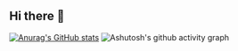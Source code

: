 ## Hi there 👋

<!--
**yellowfliag1/yellowfliag1** is a ✨ _special_ ✨ repository because its `README.md` (this file) appears on your GitHub profile.

Here are some ideas to get you started:

- 🔭 I’m currently working on ...
- 🌱 I’m currently learning ...
- 👯 I’m looking to collaborate on ...
- 🤔 I’m looking for help with ...
- 💬 Ask me about ...
- 📫 How to reach me: ...
- 😄 Pronouns: ...
- ⚡ Fun fact: ...
-->
[![Anurag's GitHub stats](https://github-readme-stats.vercel.app/api?username=yellowfliag1)](https://github.com/anuraghazra/github-readme-stats)
![Ashutosh's github activity graph](https://github-readme-activity-graph.vercel.app/graph?username=yellowfliag1)

